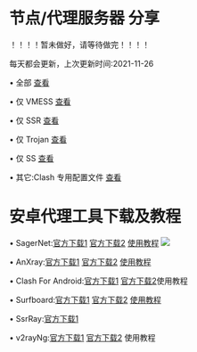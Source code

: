 # 节点/代理服务器 分享
 ！！！！暂未做好，请等待做完！！！！

每天都会更新，上次更新时间:2021-11-26

• 全部 [查看](https://raw.githubusercontent.com/OVOJKzzZ/test/main/all)

• 仅 VMESS [查看]()

• 仅 SSR [查看]()

• 仅 Trojan [查看]()

• 仅 SS [查看]()

• 其它:Clash 专用配置文件 [查看]()
# 安卓代理工具下载及教程
• SagerNet:[官方下载1](https://github.com/SagerNet/SagerNet/releases/download/0.5-rc25/SN-0.5-rc25-arm64-v8a.apk)  [官方下载2](https://github.com/SagerNet/SagerNet/releases) [使用教程]()
![](https://github.com/OVOJKzzZ/test/blob/37bed02467fbf319e5058d4b6361a626cb8f21f2/SagerNet2.jpg)

• AnXray:[官方下载1]() [官方下载2]() [使用教程]()

• Clash For Android:[官方下载1]()  [官方下载2]()使用教程

• Surfboard:[官方下载1](https://github.com/OVOJKzzZ/test/releases/download/surfboard/Surfboard-2.5.5.apk) [官方下载2](https://github.com/OVOJKzzZ/test/releases/tag/surfboard)  [使用教程]()

• SsrRay:[官方下载1]()

• v2rayNg:[官方下载1]() [官方下载2]() 使用教程
